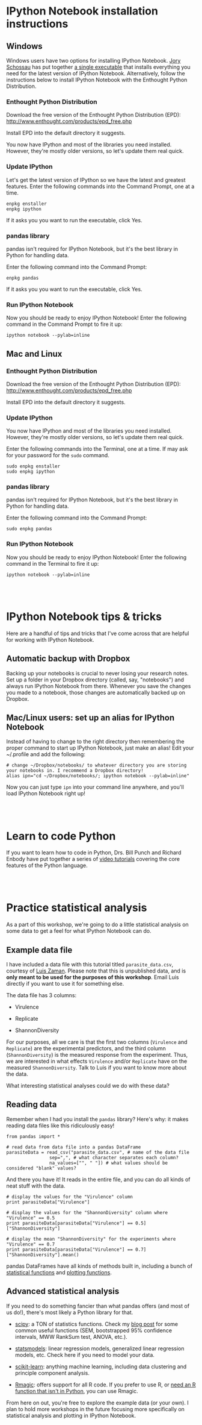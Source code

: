 # IPython Notebook installation instructions


## Windows

Windows users have two options for installing IPython Notebook. <a href="https://github.com/JorySchossau">Jory Schossau</a> has put together <a href="https://github.com/JorySchossau/ipynbez#install-and-use">a single executable</a> that installs everything you need for the latest version of IPython Notebook. Alternatively, follow the instructions below to install IPython Notebook with the Enthought Python Distribution.

### Enthought Python Distribution

Download the free version of the Enthought Python Distribution (EPD): http://www.enthought.com/products/epd_free.php

Install EPD into the default directory it suggests.

You now have IPython and most of the libraries you need installed. However, they're mostly older versions, so let's update them real quick.

### Update IPython

Let's get the latest version of IPython so we have the latest and greatest features. Enter the following commands into the Command Prompt, one at a time.

	enpkg enstaller
	enpkg ipython
	
If it asks you you want to run the executable, click Yes.

### pandas library

pandas isn't required for IPython Notebook, but it's the best library in Python for handling data.

Enter the following command into the Command Prompt:

	enpkg pandas
	
If it asks you you want to run the executable, click Yes.

### Run IPython Notebook

Now you should be ready to enjoy IPython Notebook! Enter the following command in the Command Prompt to fire it up:

	ipython notebook --pylab=inline



## Mac and Linux

### Enthought Python Distribution

Download the free version of the Enthought Python Distribution (EPD): http://www.enthought.com/products/epd_free.php

Install EPD into the default directory it suggests.

### Update IPython

You now have IPython and most of the libraries you need installed. However, they're mostly older versions, so let's update them real quick.

Enter the following commands into the Terminal, one at a time. If may ask for your password for the `sudo` command.

	sudo enpkg enstaller
	sudo enpkg ipython
	
### pandas library

pandas isn't required for IPython Notebook, but it's the best library in Python for handling data.

Enter the following command into the Command Prompt:

	sudo enpkg pandas

### Run IPython Notebook

Now you should be ready to enjoy IPython Notebook! Enter the following command in the Terminal to fire it up:

	ipython notebook --pylab=inline

<br /><br />

# IPython Notebook tips & tricks

Here are a handful of tips and tricks that I've come across that are helpful for working with IPython Notebook.

## Automatic backup with Dropbox

Backing up your notebooks is crucial to never losing your research notes. Set up a folder in your Dropbox directory (called, say, "notebooks") and always run IPython Notebook from there. Whenever you save the changes you made to a notebook, those changes are automatically backed up on Dropbox.

## Mac/Linux users: set up an alias for IPython Notebook

Instead of having to change to the right directory then remembering the proper command to start up IPython Notebook, just make an alias! Edit your ~/.profile and add the following:

	# change ~/Dropbox/notebooks/ to whatever directory you are storing your notebooks in. I recommend a Dropbox directory!
	alias ipn="cd ~/Dropbox/notebooks/; ipython notebook --pylab=inline"
	
Now you can just type `ipn` into your command line anywhere, and you'll load IPython Notebook right up!

<br /><br />

# Learn to code Python

If you want to learn how to code in Python, Drs. Bill Punch and Richard Enbody have put together a series of <a href="http://www.cse.msu.edu/~cse231/Videos/">video tutorials</a> covering the core features of the Python language.

<br /><br />

# Practice statistical analysis

As a part of this workshop, we're going to do a little statistical analysis on some data to get a feel for what IPython Notebook can do.

## Example data file

I have included a data file with this tutorial titled `parasite_data.csv`, courtesy of <a href="http://luiszaman.com/">Luis Zaman</a>. Please note that this is unpublished data, and is **only meant to be used for the purposes of this workshop**. Email Luis directly if you want to use it for something else.

The data file has 3 columns:

* Virulence

* Replicate

* ShannonDiversity

For our purposes, all we care is that the first two columns (`Virulence` and `Replicate`) are the experimental predictors, and the third column (`ShannonDiversity`) is the measured response from the experiment. Thus, we are interested in what effects `Virulence` and/or `Replicate` have on the measured `ShannonDiversity`. Talk to Luis if you want to know more about the data.

What interesting statistical analyses could we do with these data?

## Reading data

Remember when I had you install the `pandas` library? Here's why: it makes reading data files like this ridiculously easy!

	from pandas import *
	
	# read data from data file into a pandas DataFrame  
	parasiteData = read_csv("parasite_data.csv", # name of the data file
					sep=",", # what character separates each column?
					na_values=["", " "]) # what values should be considered "blank" values?

And there you have it! It reads in the entire file, and you can do all kinds of neat stuff with the data.

	# display the values for the "Virulence" column
	print parasiteData["Virulence"]
	
	# display the values for the "ShannonDiversity" column where "Virulence" == 0.5
	print parasiteData[parasiteData["Virulence"] == 0.5]["ShannonDiversity"]
	
	# display the mean "ShannonDiversity" for the experiments where "Virulence" == 0.7
	print parasiteData[parasiteData["Virulence"] == 0.7]["ShannonDiversity"].mean()
	
pandas DataFrames have all kinds of methods built in, including a bunch of <a href="http://pandas.pydata.org/pandas-docs/stable/api.html#api-dataframe-stats">statistical functions</a> and <a href="http://pandas.pydata.org/pandas-docs/stable/api.html#id11">plotting functions</a>.


## Advanced statistical analysis

If you need to do something fancier than what pandas offers (and most of us do!), there's most likely a Python library for that.

* <a href="http://www.scipy.org/">scipy</a>: a TON of statistics functions. Check my <a href="http://www.randalolson.com/2012/08/06/statistical-analysis-made-easy-in-python/">blog post</a> for some common useful functions (SEM, bootstrapped 95% confidence intervals, MWW RankSum test, ANOVA, etc.).

* <a href="http://statsmodels.sourceforge.net/">statsmodels</a>: linear regression models, generalized linear regression models, etc. Check here if you need to model your data.

* <a href="http://scikit-learn.org/stable/">scikit-learn</a>: anything machine learning, including data clustering and principle component analysis.

* <a href="http://ipython.org/ipython-doc/dev/config/extensions/rmagic.html">Rmagic</a>: offers support for all R code. If you prefer to use R, or <a href="http://www.randalolson.com/2013/01/14/filling-in-pythons-gaps-in-statistics-packages-with-rmagic/">need an R function that isn't in Python</a>, you can use Rmagic.

From here on out, you're free to explore the example data (or your own). I plan to hold more workshops in the future focusing more specifically on statistical analysis and plotting in IPython Notebook.
